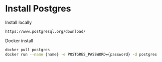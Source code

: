 # Install Postgres

Install locally

```
https://www.postgresql.org/download/
```

Docker install

```bash
docker pull postgres
docker run --name {name} -e POSTGRES_PASSWORD={password} -d postgres
```